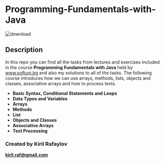 # __Programming-Fundamentals-with-Java__

![download](https://user-images.githubusercontent.com/120650256/208385967-841e4379-1de7-4309-8cc5-3e7b546d613c.jpeg)






## __**Description**__





In this repo you can find all the tasks from lectures and exercises included in the course __Programming Fundamentals with Java__ held by www.softuni.bg and also my solutions to all of the tasks. The following course introduces how we can use arrays, methods, lists, objects and classes, associative arrays and how to process texts. 
- __Basic Syntax, Conditional Statements and Loops__
- __Data Types and Variables__
- __Arrays__
- __Methods__
- __List__
- __Objects and Classes__
- __Associative Arrays__
- __Text Processing__




### __**Created by**__  Kiril Rafaylov 
**kiril.raf@gmail.com**





